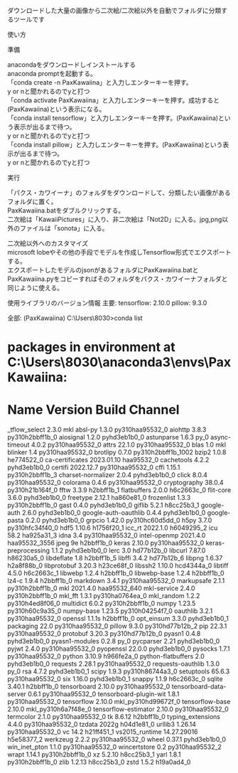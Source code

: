 ダウンロードした大量の画像から二次絵/二次絵以外を自動でフォルダに分類するツールです

使い方  

準備  

anacondaをダウンロードしインストールする  
anaconda promptを起動する。  
「conda create -n PaxKawaiina」と入力しエンターキーを押す。  
y or nと聞かれるのでyと打つ  
「conda activate PaxKawaiina」と入力しエンターキーを押す。成功すると(PaxKawaiina)という表示になる。  
「conda install tensorflow」と入力しエンターキーを押す。(PaxKawaiina)という表示が出るまで待つ。  
y or nと聞かれるのでyと打つ  
「conda install pillow」と入力しエンターキーを押す。(PaxKawaiina)という表示が出るまで待つ。  
y or nと聞かれるのでyと打つ  

実行  

「パクス・カワイーナ」のフォルダをダウンロードして、分類したい画像があるフォルダに置く。  
PaxKawaiina.batをダブルクリックする。  
二次絵は「KawaiiPictures」に入り、非二次絵は「Not2D」に入る。jpg,png以外のファイルは「sonota」に入る。  

二次絵以外へのカスタマイズ  
microsoft lobeやその他の手段でモデルを作成しTensorflow形式でエクスポートする。  
エクスポートしたモデルのjsonがあるフォルダにPaxKawaiina.batとPaxKawaiina.pyをコピーすればそのフォルダをパクス・カワイーナフォルダと同じように使える。  


使用ライブラリのバージョン情報
主要:
tensorflow: 2.10.0
pillow: 9.3.0

全部:
(PaxKawaiina) C:\Users\8030>conda list
# packages in environment at C:\Users\8030\anaconda3\envs\PaxKawaiina:
#
# Name                    Version                   Build  Channel
_tflow_select             2.3.0                       mkl
absl-py                   1.3.0           py310haa95532_0
aiohttp                   3.8.3           py310h2bbff1b_0
aiosignal                 1.2.0              pyhd3eb1b0_0
astunparse                1.6.3                      py_0
async-timeout             4.0.2           py310haa95532_0
attrs                     22.1.0          py310haa95532_0
blas                      1.0                         mkl
blinker                   1.4             py310haa95532_0
brotlipy                  0.7.0           py310h2bbff1b_1002
bzip2                     1.0.8                he774522_0
ca-certificates           2023.01.10           haa95532_0
cachetools                4.2.2              pyhd3eb1b0_0
certifi                   2022.12.7       py310haa95532_0
cffi                      1.15.1          py310h2bbff1b_3
charset-normalizer        2.0.4              pyhd3eb1b0_0
click                     8.0.4           py310haa95532_0
colorama                  0.4.6           py310haa95532_0
cryptography              38.0.4          py310h21b164f_0
fftw                      3.3.9                h2bbff1b_1
flatbuffers               2.0.0                h6c2663c_0
flit-core                 3.6.0              pyhd3eb1b0_0
freetype                  2.12.1               ha860e81_0
frozenlist                1.3.3           py310h2bbff1b_0
gast                      0.4.0              pyhd3eb1b0_0
giflib                    5.2.1                h8cc25b3_1
google-auth               2.6.0              pyhd3eb1b0_0
google-auth-oauthlib      0.4.4              pyhd3eb1b0_0
google-pasta              0.2.0              pyhd3eb1b0_0
grpcio                    1.42.0          py310hc60d5dd_0
h5py                      3.7.0           py310hfc34f40_0
hdf5                      1.10.6               h1756f20_1
icc_rt                    2022.1.0             h6049295_2
icu                       58.2                 ha925a31_3
idna                      3.4             py310haa95532_0
intel-openmp              2021.4.0          haa95532_3556
jpeg                      9e                   h2bbff1b_0
keras                     2.10.0          py310haa95532_0
keras-preprocessing       1.1.2              pyhd3eb1b0_0
lerc                      3.0                  hd77b12b_0
libcurl                   7.87.0               h86230a5_0
libdeflate                1.8                  h2bbff1b_5
libffi                    3.4.2                hd77b12b_6
libpng                    1.6.37               h2a8f88b_0
libprotobuf               3.20.3               h23ce68f_0
libssh2                   1.10.0               hcd4344a_0
libtiff                   4.5.0                h6c2663c_1
libwebp                   1.2.4                h2bbff1b_0
libwebp-base              1.2.4                h2bbff1b_0
lz4-c                     1.9.4                h2bbff1b_0
markdown                  3.4.1           py310haa95532_0
markupsafe                2.1.1           py310h2bbff1b_0
mkl                       2021.4.0           haa95532_640
mkl-service               2.4.0           py310h2bbff1b_0
mkl_fft                   1.3.1           py310ha0764ea_0
mkl_random                1.2.2           py310h4ed8f06_0
multidict                 6.0.2           py310h2bbff1b_0
numpy                     1.23.5          py310h60c9a35_0
numpy-base                1.23.5          py310h04254f7_0
oauthlib                  3.2.1           py310haa95532_0
openssl                   1.1.1s               h2bbff1b_0
opt_einsum                3.3.0              pyhd3eb1b0_1
packaging                 22.0            py310haa95532_0
pillow                    9.3.0           py310hd77b12b_2
pip                       22.3.1          py310haa95532_0
protobuf                  3.20.3          py310hd77b12b_0
pyasn1                    0.4.8              pyhd3eb1b0_0
pyasn1-modules            0.2.8                      py_0
pycparser                 2.21               pyhd3eb1b0_0
pyjwt                     2.4.0           py310haa95532_0
pyopenssl                 22.0.0             pyhd3eb1b0_0
pysocks                   1.7.1           py310haa95532_0
python                    3.10.9               h966fe2a_0
python-flatbuffers        2.0                pyhd3eb1b0_0
requests                  2.28.1          py310haa95532_0
requests-oauthlib         1.3.0                      py_0
rsa                       4.7.2              pyhd3eb1b0_1
scipy                     1.9.3           py310h86744a3_0
setuptools                65.6.3          py310haa95532_0
six                       1.16.0             pyhd3eb1b0_1
snappy                    1.1.9                h6c2663c_0
sqlite                    3.40.1               h2bbff1b_0
tensorboard               2.10.0          py310haa95532_0
tensorboard-data-server   0.6.1           py310haa95532_0
tensorboard-plugin-wit    1.8.1           py310haa95532_0
tensorflow                2.10.0          mkl_py310hd99672f_0
tensorflow-base           2.10.0          mkl_py310h6a7f48e_0
tensorflow-estimator      2.10.0          py310haa95532_0
termcolor                 2.1.0           py310haa95532_0
tk                        8.6.12               h2bbff1b_0
typing_extensions         4.4.0           py310haa95532_0
tzdata                    2022g                h04d1e81_0
urllib3                   1.26.14         py310haa95532_0
vc                        14.2                 h21ff451_1
vs2015_runtime            14.27.29016          h5e58377_2
werkzeug                  2.2.2           py310haa95532_0
wheel                     0.37.1             pyhd3eb1b0_0
win_inet_pton             1.1.0           py310haa95532_0
wincertstore              0.2             py310haa95532_2
wrapt                     1.14.1          py310h2bbff1b_0
xz                        5.2.10               h8cc25b3_1
yarl                      1.8.1           py310h2bbff1b_0
zlib                      1.2.13               h8cc25b3_0
zstd                      1.5.2                h19a0ad4_0
